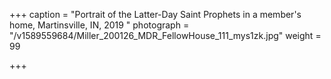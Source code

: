 +++
caption = "Portrait of the Latter-Day Saint Prophets in a member's home, Martinsville, IN, 2019 "
photograph = "/v1589559684/Miller_200126_MDR_FellowHouse_111_mys1zk.jpg"
weight = 99

+++
